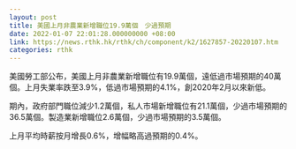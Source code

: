 ```yaml
---
layout: post
title: 美國上月非農業新增職位19.9萬個　少過預期
date: 2022-01-07 22:01:28.000000000 +08:00
link: https://news.rthk.hk/rthk/ch/component/k2/1627857-20220107.htm
categories: rthk
---
```


美國勞工部公布，美國上月非農業新增職位有19.9萬個，遠低過市場預期的40萬個。上月失業率跌至3.9%，低過市場預期的4.1%，創2020年2月以來新低。

期內，政府部門職位減少1.2萬個，私人市場新增職位有21.1萬個，少過市場預期的36.5萬個。製造業新增職位2.6萬個，少過市場預期的3.5萬個。

上月平均時薪按月增長0.6%，增幅略高過預期的0.4%。
